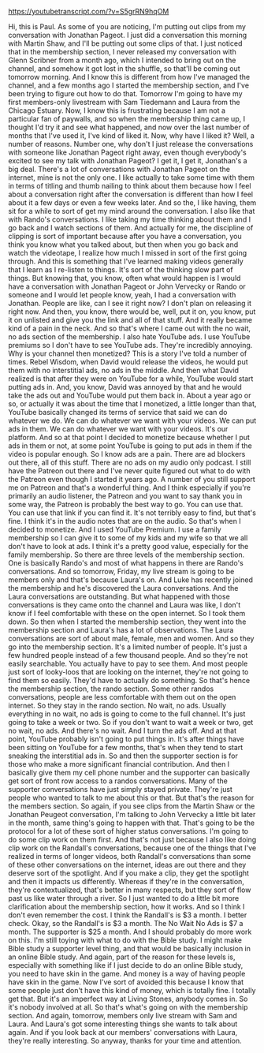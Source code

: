 https://youtubetranscript.com/?v=S5grRN9hqOM

 Hi, this is Paul. As some of you are noticing, I'm putting out clips from my conversation with Jonathan Pageot. I just did a conversation this morning with Martin Shaw, and I'll be putting out some clips of that. I just noticed that in the membership section, I never released my conversation with Glenn Scribner from a month ago, which I intended to bring out on the channel, and somehow it got lost in the shuffle, so that'll be coming out tomorrow morning. And I know this is different from how I've managed the channel, and a few months ago I started the membership section, and I've been trying to figure out how to do that. Tomorrow I'm going to have my first members-only livestream with Sam Tiedemann and Laura from the Chicago Estuary. Now, I know this is frustrating because I am not a particular fan of paywalls, and so when the membership thing came up, I thought I'd try it and see what happened, and now over the last number of months that I've used it, I've kind of liked it. Now, why have I liked it? Well, a number of reasons. Number one, why don't I just release the conversations with someone like Jonathan Pageot right away, even though everybody's excited to see my talk with Jonathan Pageot? I get it, I get it, Jonathan's a big deal. There's a lot of conversations with Jonathan Pageot on the internet, mine is not the only one. I like actually to take some time with them in terms of titling and thumb nailing to think about them because how I feel about a conversation right after the conversation is different than how I feel about it a few days or even a few weeks later. And so the, I like having, them sit for a while to sort of get my mind around the conversation. I also like that with Rando's conversations. I like taking my time thinking about them and I go back and I watch sections of them. And actually for me, the discipline of clipping is sort of important because after you have a conversation, you think you know what you talked about, but then when you go back and watch the videotape, I realize how much I missed in sort of the first going through. And this is something that I've learned making videos generally that I learn as I re-listen to things. It's sort of the thinking slow part of things. But knowing that, you know, often what would happen is I would have a conversation with Jonathan Pageot or John Vervecky or Rando or someone and I would let people know, yeah, I had a conversation with Jonathan. People are like, can I see it right now? I don't plan on releasing it right now. And then, you know, there would be, well, put it on, you know, put it on unlisted and give you the link and all of that stuff. And it really became kind of a pain in the neck. And so that's where I came out with the no wait, no ads section of the membership. I also hate YouTube ads. I use YouTube premiums so I don't have to see YouTube ads. They're incredibly annoying. Why is your channel then monetized? This is a story I've told a number of times. Rebel Wisdom, when David would release the videos, he would put them with no interstitial ads, no ads in the middle. And then what David realized is that after they were on YouTube for a while, YouTube would start putting ads in. And, you know, David was annoyed by that and he would take the ads out and YouTube would put them back in. About a year ago or so, or actually it was about the time that I monetized, a little longer than that, YouTube basically changed its terms of service that said we can do whatever we do. We can do whatever we want with your videos. We can put ads in them. We can do whatever we want with your videos. It's our platform. And so at that point I decided to monetize because whether I put ads in them or not, at some point YouTube is going to put ads in them if the video is popular enough. So I know ads are a pain. There are ad blockers out there, all of this stuff. There are no ads on my audio only podcast. I still have the Patreon out there and I've never quite figured out what to do with the Patreon even though I started it years ago. A number of you still support me on Patreon and that's a wonderful thing. And I think especially if you're primarily an audio listener, the Patreon and you want to say thank you in some way, the Patreon is probably the best way to go. You can use that. You can use that link if you can find it. It's not terribly easy to find, but that's fine. I think it's in the audio notes that are on the audio. So that's when I decided to monetize. And I used YouTube Premium. I use a family membership so I can give it to some of my kids and my wife so that we all don't have to look at ads. I think it's a pretty good value, especially for the family membership. So there are three levels of the membership section. One is basically Rando's and most of what happens in there are Rando's conversations. And so tomorrow, Friday, my live stream is going to be members only and that's because Laura's on. And Luke has recently joined the membership and he's discovered the Laura conversations. And the Laura conversations are outstanding. But what happened with those conversations is they came onto the channel and Laura was like, I don't know if I feel comfortable with these on the open internet. So I took them down. So then when I started the membership section, they went into the membership section and Laura's has a lot of observations. The Laura conversations are sort of about male, female, men and women. And so they go into the membership section. It's a limited number of people. It's just a few hundred people instead of a few thousand people. And so they're not easily searchable. You actually have to pay to see them. And most people just sort of looky-loos that are looking on the internet, they're not going to find them so easily. They'd have to actually do something. So that's hence the membership section, the rando section. Some other randos conversations, people are less comfortable with them out on the open internet. So they stay in the rando section. No wait, no ads. Usually everything in no wait, no ads is going to come to the full channel. It's just going to take a week or two. So if you don't want to wait a week or two, get no wait, no ads. And there's no wait. And I turn the ads off. And at that point, YouTube probably isn't going to put things in. It's after things have been sitting on YouTube for a few months, that's when they tend to start sneaking the interstitial ads in. So and then the supporter section is for those who make a more significant financial contribution. And then I basically give them my cell phone number and the supporter can basically get sort of front row access to a randos conversations. Many of the supporter conversations have just simply stayed private. They're just people who wanted to talk to me about this or that. But that's the reason for the members section. So again, if you see clips from the Martin Shaw or the Jonathan Peugeot conversation, I'm talking to John Vervecky a little bit later in the month, same thing's going to happen with that. That's going to be the protocol for a lot of these sort of higher status conversations. I'm going to do some clip work on them first. And that's not just because I also like doing clip work on the Randall's conversations, because one of the things that I've realized in terms of longer videos, both Randall's conversations than some of these other conversations on the internet, ideas are out there and they deserve sort of the spotlight. And if you make a clip, they get the spotlight and then it impacts us differently. Whereas if they're in the conversation, they're contextualized, that's better in many respects, but they sort of flow past us like water through a river. So I just wanted to do a little bit more clarification about the membership section, how it works. And so I think I don't even remember the cost. I think the Randall's is $3 a month. I better check. Okay, so the Randall's is $3 a month. The No Wait No Ads is $7 a month. The supporter is $25 a month. And I should probably do more work on this. I'm still toying with what to do with the Bible study. I might make Bible study a supporter level thing, and that would be basically inclusion in an online Bible study. And again, part of the reason for these levels is, especially with something like if I just decide to do an online Bible study, you need to have skin in the game. And money is a way of having people have skin in the game. Now I've sort of avoided this because I know that some people just don't have this kind of money, which is totally fine. I totally get that. But it's an imperfect way at Living Stones, anybody comes in. So it's nobody involved at all. So that's what's going on with the membership section. And again, tomorrow, members only live stream with Sam and Laura. And Laura's got some interesting things she wants to talk about again. And if you look back at our members' conversations with Laura, they're really interesting. So anyway, thanks for your time and attention.